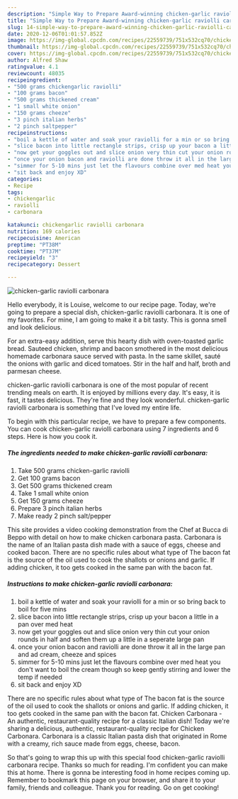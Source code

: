```yaml
---
description: "Simple Way to Prepare Award-winning chicken-garlic raviolli carbonara"
title: "Simple Way to Prepare Award-winning chicken-garlic raviolli carbonara"
slug: 14-simple-way-to-prepare-award-winning-chicken-garlic-raviolli-carbonara
date: 2020-12-06T01:01:57.852Z
image: https://img-global.cpcdn.com/recipes/22559739/751x532cq70/chicken-garlic-raviolli-carbonara-recipe-main-photo.jpg
thumbnail: https://img-global.cpcdn.com/recipes/22559739/751x532cq70/chicken-garlic-raviolli-carbonara-recipe-main-photo.jpg
cover: https://img-global.cpcdn.com/recipes/22559739/751x532cq70/chicken-garlic-raviolli-carbonara-recipe-main-photo.jpg
author: Alfred Shaw
ratingvalue: 4.1
reviewcount: 48035
recipeingredient:
- "500 grams chickengarlic raviolli"
- "100 grams bacon"
- "500 grams thickened cream"
- "1 small white onion"
- "150 grams cheeze"
- "3 pinch italian herbs"
- "2 pinch saltpepper"
recipeinstructions:
- "boil a kettle of water and soak your raviolli for a min or so bring back to boil for five mins"
- "slice bacon into little rectangle strips, crisp up your bacon a little in a pan over med heat"
- "now get your goggles out and slice onion very thin cut your onion rounds in half and soften them up a little in a seperate large pan"
- "once your onion bacon and raviolli are done throw it all in the large pan and ad cream, cheeze and spices"
- "simmer for 5-10 mins just let the flavours combine over med heat you don&#39;t want to boil the cream though so keep gently stirring and lower the temp if needed"
- "sit back and enjoy XD"
categories:
- Recipe
tags:
- chickengarlic
- raviolli
- carbonara

katakunci: chickengarlic raviolli carbonara 
nutrition: 169 calories
recipecuisine: American
preptime: "PT38M"
cooktime: "PT37M"
recipeyield: "3"
recipecategory: Dessert

---
```



![chicken-garlic raviolli carbonara](https://img-global.cpcdn.com/recipes/22559739/751x532cq70/chicken-garlic-raviolli-carbonara-recipe-main-photo.jpg)

Hello everybody, it is Louise, welcome to our recipe page. Today, we're going to prepare a special dish, chicken-garlic raviolli carbonara. It is one of my favorites. For mine, I am going to make it a bit tasty. This is gonna smell and look delicious.

For an extra-easy addition, serve this hearty dish with oven-toasted garlic bread. Sauteed chicken, shrimp and bacon smothered in the most delicious homemade carbonara sauce served with pasta. In the same skillet, sauté the onions with garlic and diced tomatoes. Stir in the half and half, broth and parmesan cheese.

chicken-garlic raviolli carbonara is one of the most popular of recent trending meals on earth. It is enjoyed by millions every day. It's easy, it is fast, it tastes delicious. They're fine and they look wonderful. chicken-garlic raviolli carbonara is something that I've loved my entire life.


To begin with this particular recipe, we have to prepare a few components. You can cook chicken-garlic raviolli carbonara using 7 ingredients and 6 steps. Here is how you cook it.

<!--inarticleads1-->

##### The ingredients needed to make chicken-garlic raviolli carbonara:

1. Take 500 grams chicken-garlic raviolli
1. Get 100 grams bacon
1. Get 500 grams thickened cream
1. Take 1 small white onion
1. Get 150 grams cheeze
1. Prepare 3 pinch italian herbs
1. Make ready 2 pinch salt/pepper


This site provides a video cooking demonstration from the Chef at Bucca di Beppo with detail on how to make chicken carbonara pasta. Carbonara is the name of an Italian pasta dish made with a sauce of eggs, cheese and cooked bacon. There are no specific rules about what type of The bacon fat is the source of the oil used to cook the shallots or onions and garlic. If adding chicken, it too gets cooked in the same pan with the bacon fat. 

<!--inarticleads2-->

##### Instructions to make chicken-garlic raviolli carbonara:

1. boil a kettle of water and soak your raviolli for a min or so bring back to boil for five mins
1. slice bacon into little rectangle strips, crisp up your bacon a little in a pan over med heat
1. now get your goggles out and slice onion very thin cut your onion rounds in half and soften them up a little in a seperate large pan
1. once your onion bacon and raviolli are done throw it all in the large pan and ad cream, cheeze and spices
1. simmer for 5-10 mins just let the flavours combine over med heat you don&#39;t want to boil the cream though so keep gently stirring and lower the temp if needed
1. sit back and enjoy XD


There are no specific rules about what type of The bacon fat is the source of the oil used to cook the shallots or onions and garlic. If adding chicken, it too gets cooked in the same pan with the bacon fat. Chicken Carbonara - An authentic, restaurant-quality recipe for a classic Italian dish! Today we&#39;re sharing a delicious, authentic, restaurant-quality recipe for Chicken Carbonara. Carbonara is a classic Italian pasta dish that originated in Rome with a creamy, rich sauce made from eggs, cheese, bacon. 

So that's going to wrap this up with this special food chicken-garlic raviolli carbonara recipe. Thanks so much for reading. I'm confident you can make this at home. There is gonna be interesting food in home recipes coming up. Remember to bookmark this page on your browser, and share it to your family, friends and colleague. Thank you for reading. Go on get cooking!
